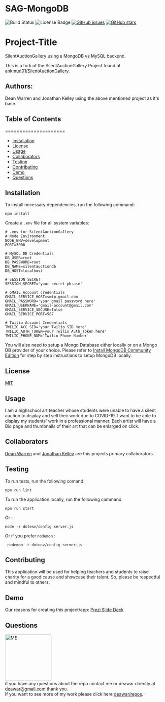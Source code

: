 # SAG-MongoDB
![Build Status](https://img.shields.io/badge/build-passing-brightgreen?style=plastic)
        <img src="https://img.shields.io/badge/license-MIT-green?style=plastic" alt="License Badge">  [![GitHub issues](https://img.shields.io/github/issues/deawar/SAG-MongoDB?style=plastic)](https://github.com/deawar/SAG-MongoDB/issues) [![GitHub stars](https://img.shields.io/github/stars/deawar/SAG-MongoDB?style=social&label=Star&maxAge=2592000)](https://GitHub.com/deawar/SAG-MongoDB/stargazers/)
# Project-Title
SilentAuctionGallery using a MongoDB vs MySQL backend.

This is a fork of the SilentAuctionGallery Project found at [ankmud01/SilentAuctionGallery](https://github.com/ankmud01/SilentAuctionGallery).

## Authors: 
Dean Warren and Jonathan Kelley using the above mentioned project as it's base.

## Table of Contents
=====================
* [Installation](#installation)
* [License](#license)
* [Usage](#usage)
* [Collaborators](#collaborators)
* [Testing](#testing)
* [Contributing](#contributing)
* [Demo](#demo)
* [Questions](#questions)

## Installation
To install necessary dependencies, run the following command:<br>
```
npm install
```
Create a `.env` file for all system variables:
```
# .env for SilentAuctionGallery
# Node Environment
NODE_ENV=development
PORT=3000

# MySQL DB Credentials
DB_USER=root
DB_PASSWORD=root
DB_NAME=silentauctiondb
DB_HOST=localhost

# SESSION SECRET
SESSION_SECRET='your secret phrase'

# GMAIL Account credentials
GMAIL_SERVICE_HOST=smtp.gmail.com
GMAIL_PASSWORD='your gmail password here'
GMAIL_USERNAME='gmail-account@gmail.com'
GMAIL_SERVICE_SECURE=false
GMAIL_SERVICE_PORT=587

# Twilio Account Credentials
TWILIO_ACC_SID='your Twilio SID here'
TWILIO_AUTH_TOKEN=your Twilio Auth_Token here'
TWILIO_PHONE_NUM='Twilio Phone Number'
```
You will also need to setup a Mongo Database either locally or on a Mongo DB provider of your choice. Please refer to
[Install MongoDB Community Edition](https://docs.mongodb.com/manual/administration/install-community/) for step by step instructions to setup MongoDB locally.
## License
[MIT](https://github.com/git/git-scm.com/blob/master/MIT-LICENSE.txt)

## Usage
I am a highschool art teacher whose students were unable to have a silent auction to display and sell their work due to COVID-19. I want to be able to display my students' work in a professional manner. Each artist will have a Bio page and thumbnails of their art that can be enlarged on click. 

## Collaborators
[Dean Warren](https://api.github.com/users/deawar/repos) and [Jonathan Kelley](https://api.github.com/itsjonkelley/repos) are this projects primary collaborators. 

## Testing
To run tests, run the following comand:<br>
```
npm run lint
```
To run the application locally, run the following command:<br>
```
npm run start
```
Or :<br>
```
node -r dotenv/config server.js 
```
Or if you prefer `nodemon` :<br>
```
 nodemon -r dotenv/config server.js
```

## Contributing
This application will be used for helping teachers and students to raise charity for a good cause and showcase their talent. So, please be respectful and mindful to others.

## Demo
Our reasons for creating this project/app:
[Prezi Slide Deck](https://prezi.com/view/laFRI0MbylYOWSvRisPr/)

## Questions
<img src="https://avatars1.githubusercontent.com/u/15312495?s=400&u=ca57805f0913479f15a13ed8e5a1577eb95c0926&v=4" alt="ME" width="150" height="150"><br>
if you have any questions about the repo contact me or deawar directly at deawar@gmail.com thank you.<br>
If you want to see more of my work please click here [deawar/repos](https://api.github.com/users/deawar/repos).